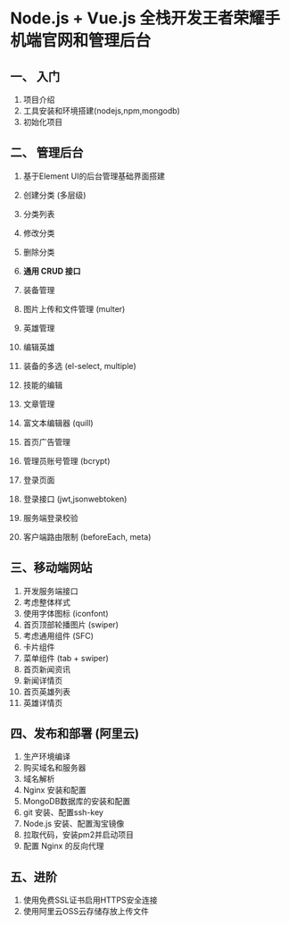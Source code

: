 # Node.js + Vue.js 全栈开发王者荣耀手机端官网和管理后台

## 一、 入门
1. 项目介绍
1. 工具安装和环境搭建(nodejs,npm,mongodb)
1. 初始化项目

## 二、 管理后台
1. 基于Element UI的后台管理基础界面搭建

1. 创建分类 (多层级)
1. 分类列表
1. 修改分类
1. 删除分类

1. **通用 CRUD 接口**

1. 装备管理
1. 图片上传和文件管理 (multer)

1. 英雄管理
1. 编辑英雄
1. 装备的多选 (el-select, multiple)
1. 技能的编辑

1. 文章管理
1. 富文本编辑器 (quill)

1. 首页广告管理

1. 管理员账号管理 (bcrypt)
1. 登录页面
1. 登录接口 (jwt,jsonwebtoken)
1. 服务端登录校验
1. 客户端路由限制 (beforeEach, meta)

## 三、移动端网站

1. 开发服务端接口
1. 考虑整体样式
1. 使用字体图标 (iconfont)
1. 首页顶部轮播图片 (swiper)
1. 考虑通用组件 (SFC)
1. 卡片组件
1. 菜单组件 (tab + swiper)
1. 首页新闻资讯
1. 新闻详情页
1. 首页英雄列表
1. 英雄详情页

## 四、发布和部署 (阿里云)

1. 生产环境编译
1. 购买域名和服务器
1. 域名解析
1. Nginx 安装和配置
1. MongoDB数据库的安装和配置
1. git 安装、配置ssh-key
1. Node.js 安装、配置淘宝镜像
1. 拉取代码，安装pm2并启动项目
1. 配置 Nginx 的反向代理

## 五、进阶
1. 使用免费SSL证书启用HTTPS安全连接
1. 使用阿里云OSS云存储存放上传文件
